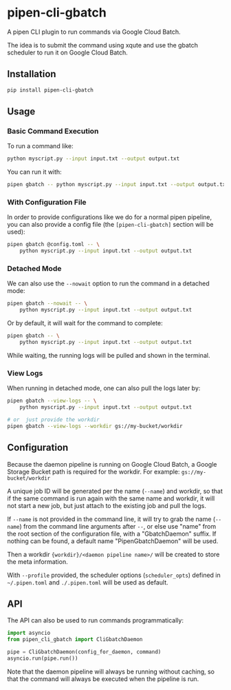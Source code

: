 # pipen-cli-gbatch

A pipen CLI plugin to run commands via Google Cloud Batch.

The idea is to submit the command using xqute and use the gbatch scheduler to run it on Google Cloud Batch.

## Installation

```bash
pip install pipen-cli-gbatch
```

## Usage

### Basic Command Execution

To run a command like:

```bash
python myscript.py --input input.txt --output output.txt
```

You can run it with:

```bash
pipen gbatch -- python myscript.py --input input.txt --output output.txt
```

### With Configuration File

In order to provide configurations like we do for a normal pipen pipeline, you can also provide a config file (the `[pipen-cli-gbatch]` section will be used):

```bash
pipen gbatch @config.toml -- \
    python myscript.py --input input.txt --output output.txt
```

### Detached Mode

We can also use the `--nowait` option to run the command in a detached mode:

```bash
pipen gbatch --nowait -- \
    python myscript.py --input input.txt --output output.txt
```

Or by default, it will wait for the command to complete:

```bash
pipen gbatch -- \
    python myscript.py --input input.txt --output output.txt
```

While waiting, the running logs will be pulled and shown in the terminal.

### View Logs

When running in detached mode, one can also pull the logs later by:

```bash
pipen gbatch --view-logs -- \
    python myscript.py --input input.txt --output output.txt

# or  just provide the workdir
pipen gbatch --view-logs --workdir gs://my-bucket/workdir
```

## Configuration

Because the daemon pipeline is running on Google Cloud Batch, a Google Storage Bucket path is required for the workdir. For example: `gs://my-bucket/workdir`

A unique job ID will be generated per the name (`--name`) and workdir, so that if the same command is run again with the same name and workdir, it will not start a new job, but just attach to the existing job and pull the logs.

If `--name` is not provided in the command line, it will try to grab the name (`--name`) from the command line arguments after `--`, or else use "name" from the root section of the configuration file, with a "GbatchDaemon" suffix. If nothing can be found, a default name "PipenGbatchDaemon" will be used.

Then a workdir `{workdir}/<daemon pipeline name>/` will be created to store the meta information.

With `--profile` provided, the scheduler options (`scheduler_opts`) defined in `~/.pipen.toml` and `./.pipen.toml` will be used as default.

## API

The API can also be used to run commands programmatically:

```python
import asyncio
from pipen_cli_gbatch import CliGbatchDaemon

pipe = CliGbatchDaemon(config_for_daemon, command)
asyncio.run(pipe.run())
```

Note that the daemon pipeline will always be running without caching, so that the command will always be executed when the pipeline is run.
